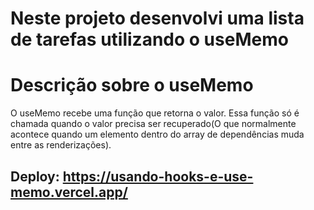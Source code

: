 # Neste projeto desenvolvi uma lista de tarefas utilizando o useMemo

# Descrição sobre o useMemo
O useMemo recebe uma função que retorna o valor. Essa função só é chamada quando o valor precisa ser recuperado(O que normalmente acontece quando um elemento dentro do array de dependências muda entre as renderizações).

## Deploy: https://usando-hooks-e-use-memo.vercel.app/
